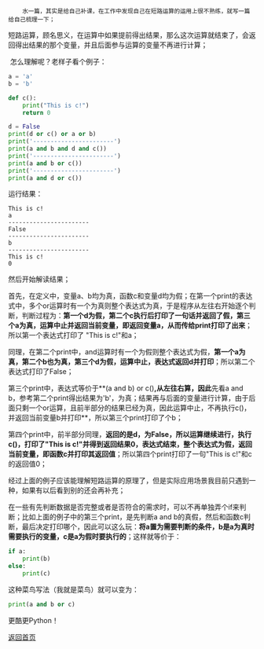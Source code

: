 		水一篇，其实是给自己补课，在工作中发现自己在短路运算的运用上很不熟练，就写一篇给自己梳理一下；

​		短路运算，顾名思义，在运算中如果提前得出结果，那么这次运算就结束了，会返回得出结果的那个变量，并且后面参与运算的变量不再进行计算；

​		怎么理解呢？老样子看个例子：

```python
a = 'a'
b = 'b'

def c():
    print("This is c!")
    return 0

d = False
print(d or c() or a or b)
print('-----------------------')
print(a and b and d and c())
print('-----------------------')
print(a and b or c())
print('-----------------------')
print(a and d or c())

```

运行结果：

```
This is c!
a
-----------------------
False
-----------------------
b
-----------------------
This is c!
0
```

然后开始解读结果；

首先，在定义中，变量a、b均为真，函数c和变量d均为假；在第一个print的表达式中，多个or运算时有一个为真则整个表达式为真，于是程序从左往右开始逐个判断，判断过程为：**第一个d为假，第二个c执行后打印了一句话并返回了假，第三个a为真，运算中止并返回当前变量，即返回变量a，从而传给print打印了出来**；所以第一个表达式打印了 "This is c!"和a；

同理，在第二个print中，and运算时有一个为假则整个表达式为假，**第一个a为真，第二个b也为真，第三个d为假，运算中止，表达式返回d并打印**；所以第二个表达式打印了False；

第三个print中，表达式等价于**(a and b) or c()**,从左往右算，因此**先看a and b，参考第二个print得出结果为'b'，为真；结果再与后面的变量进行计算，由于后面只剩一个or运算，且前半部分的结果已经为真，因此运算中止，不再执行c()，并返回当前变量b并打印**，所以第三个print打印了个b；

第四个print中，前半部分同理，**返回的是d，为False，所以运算继续进行，执行c()，打印了"This is c!"并得到返回结果0，表达式结束，整个表达式为假，返回当前变量，即函数c并打印其返回值**；所以第四个print打印了一句"This is c!"和c的返回值0；



经过上面的例子应该能理解短路运算的原理了，但是实际应用场景我目前只遇到一种，如果有以后看到别的还会再补充；

在一些有先判断数据是否完整或者是否符合的需求时，可以不再单独弄个if来判断；比如上面的例子中的第三个print，是先判断a and b的真假，然后和函数c判断，最后决定打印哪个，因此可以这么玩：**将a置为需要判断的条件，b是a为真时需要执行的变量，c是a为假时要执行的**；这样就等价于：

```python
if a:
    print(b)
else:
    print(c)
```

这种菜鸟写法（我就是菜鸟）就可以变为：

```python
print(a and b or c)
```

更酷更Python！



[返回首页](https://ko710395.github.io/)